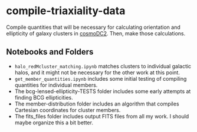 # compile-triaxiality-data
Compile quantities that will be necessary for calculating orientation and ellipticity of galaxy clusters in [cosmoDC2](https://github.com/LSSTDESC/cosmodc2). Then, make those calculations.

## Notebooks and Folders
* `halo_redMcluster_matching.ipynb` matches clusters to individual galactic halos, and it might not be necessary for the other work at this point. 
* `get_member_quantities.ipynb` includes some initial testing of compiling quantities for individual members. 
* The bcg-lensed-ellipticity-TESTS folder includes some early attempts at finding BCG ellipticities. 
* The member-distribution folder includes an algorithm that compiles Cartesian coordinates for cluster members.
* The fits_files folder includes output FITS files from all my work. I should maybe organize this a bit better.
